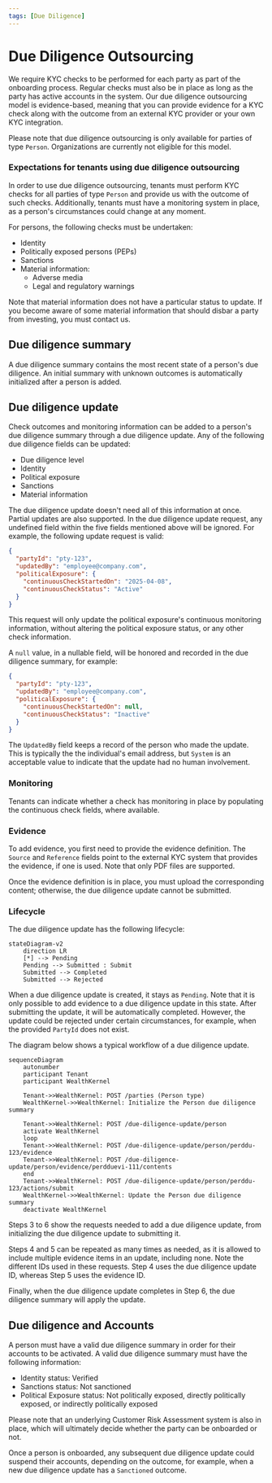 ```yaml
---
tags: [Due Diligence]
---
```


# Due Diligence Outsourcing

We require KYC checks to be performed for each party as part of the onboarding process. Regular checks must also be in place as long as the party has active accounts in the system. Our due diligence outsourcing model is evidence-based, meaning that you can provide evidence for a KYC check along with the outcome from an external KYC provider or your own KYC integration.

Please note that due diligence outsourcing is only available for parties of type `Person`. Organizations are currently not eligible for this model.

### Expectations for tenants using due diligence outsourcing

In order to use due diligence outsourcing, tenants must perform KYC checks for all parties of type `Person` and provide us with the outcome of such checks. Additionally, tenants must have a monitoring system in place, as a person's circumstances could change at any moment.

For persons, the following checks must be undertaken:

- Identity
- Politically exposed persons (PEPs)
- Sanctions
- Material information:
    - Adverse media
    - Legal and regulatory warnings

Note that material information does not have a particular status to update. If you become aware of some material information that should disbar a party from investing, you must contact us.

## Due diligence summary

A due diligence summary contains the most recent state of a person's due diligence. An initial summary with unknown outcomes is automatically initialized after a person is added.

## Due diligence update

Check outcomes and monitoring information can be added to a person's due diligence summary through a due diligence update. Any of the following due diligence fields can be updated:

- Due diligence level
- Identity
- Political exposure
- Sanctions
- Material information

The due diligence update doesn't need all of this information at once. Partial updates are also supported. In the due diligence update request, any undefined field within the five fields mentioned above will be ignored. For example, the following update request is valid:

```json
{
  "partyId": "pty-123",
  "updatedBy": "employee@company.com",
  "politicalExposure": {
    "continuousCheckStartedOn": "2025-04-08",
    "continuousCheckStatus": "Active"
  }
}
```

This request will only update the political exposure's continuous monitoring information, without altering the political exposure status, or any other check information.

A `null` value, in a nullable field, will be honored and recorded in the due diligence summary, for example:

```json
{
  "partyId": "pty-123",
  "updatedBy": "employee@company.com",
  "politicalExposure": {
    "continuousCheckStartedOn": null,
    "continuousCheckStatus": "Inactive"
  }
}
```

The `UpdatedBy` field keeps a record of the person who made the update. This is typically the the individual's email address, but `System` is an acceptable value to indicate that the update had no human involvement.

### Monitoring

Tenants can indicate whether a check has monitoring in place by populating the continuous check fields, where available.

### Evidence

To add evidence, you first need to provide the evidence definition. The `Source` and `Reference` fields point to the external KYC system that provides the evidence, if one is used. Note that only PDF files are supported.

Once the evidence definition is in place, you must upload the corresponding content; otherwise, the due diligence update cannot be submitted.

### Lifecycle

The due diligence update has the following lifecycle:

```mermaid
stateDiagram-v2
    direction LR
    [*] --> Pending
    Pending --> Submitted : Submit
    Submitted --> Completed
    Submitted --> Rejected
```

When a due diligence update is created, it stays as `Pending`. Note that it is only possible to add evidence to a due diligence update in this state. After submitting the update, it will be automatically completed. However, the update could be rejected under certain circumstances, for example, when the provided `PartyId` does not exist.

The diagram below shows a typical workflow of a due diligence update.

```mermaid
sequenceDiagram
    autonumber
    participant Tenant
    participant WealthKernel

    Tenant->>WealthKernel: POST /parties (Person type)
    WealthKernel->>WealthKernel: Initialize the Person due diligence summary
    
    Tenant->>WealthKernel: POST /due-diligence-update/person
    activate WealthKernel
    loop
    Tenant->>WealthKernel: POST /due-diligence-update/person/perddu-123/evidence
    Tenant->>WealthKernel: POST /due-diligence-update/person/evidence/perdduevi-111/contents
    end
    Tenant->>WealthKernel: POST /due-diligence-update/person/perddu-123/actions/submit
    WealthKernel->>WealthKernel: Update the Person due diligence summary
    deactivate WealthKernel
```

Steps 3 to 6 show the requests needed to add a due diligence update, from initializing the due diligence update to submitting it.

Steps 4 and 5 can be repeated as many times as needed, as it is allowed to include multiple evidence items in an update, including none. Note the different IDs used in these requests. Step 4 uses the due diligence update ID, whereas Step 5 uses the evidence ID.

Finally, when the due diligence update completes in Step 6, the due diligence summary will apply the update.

## Due diligence and Accounts

A person must have a valid due diligence summary in order for their accounts to be activated. A valid due diligence summary must have the following information:

- Identity status: Verified
- Sanctions status: Not sanctioned
- Political Exposure status: Not politically exposed, directly politically exposed, or indirectly politically exposed

Please note that an underlying Customer Risk Assessment system is also in place, which will ultimately decide whether the party can be onboarded or not.

Once a person is onboarded, any subsequent due diligence update could suspend their accounts, depending on the outcome, for example, when a new due diligence update has a `Sanctioned` outcome.
